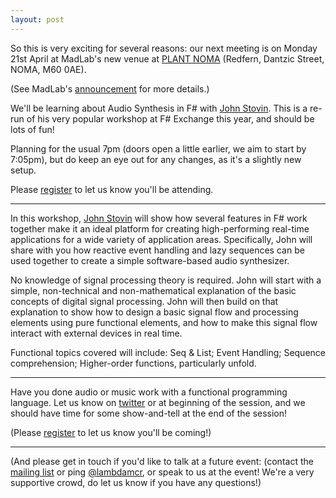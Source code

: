 ```yaml
---
layout: post
---
```


So this is very exciting for several reasons: our next meeting is on Monday 21st
April at MadLab's new venue at [PLANT NOMA][PlantNoma]
(Redfern, Dantzic Street, NOMA, M60 0AE).

(See MadLab's [announcement][PlantNomaAnnouncement] for more details.)

We'll be learning about Audio Synthesis in F# with [John Stovin][johnstovin].
This is a re-run of his very popular workshop at F# Exchange this year, and should be lots of fun!

Planning for the usual 7pm (doors open a little earlier, we aim to start by 7:05pm), but do keep an eye out
for any changes, as it's a slightly new setup.

Please [register][eventbrite] to let us know you'll be attending.

---

In this workshop, [John Stovin][johnstovin] will show how several features in F#
work together make it an ideal platform for creating high-performing real-time
applications for a wide variety of application areas. Specifically, John will
share with you how reactive event handling and lazy sequences can be used
together to create a simple software-based audio synthesizer.

No knowledge of signal processing theory is required. John will start with a
simple, non-technical and non-mathematical explanation of the basic concepts of
digital signal processing. John will then build on that explanation to show how
to design a basic signal flow and processing elements using pure functional
elements, and how to make this signal flow interact with external devices in
real time.

Functional topics covered will include: Seq & List; Event Handling; Sequence comprehension; Higher-order functions, particularly unfold.

---

Have you done audio or music work with a functional programming language.
Let us know on [twitter][lambdamcr] or at beginning of the session, and we should have time for some
show-and-tell at the end of the session!

(Please [register][eventbrite] to let us know you'll be coming!)

---

(And please get in touch if you'd like to talk at a future event: (contact the [mailing list][ML] or ping
[@lambdamcr][lambdamcr], or speak to us at the event!
We're a very supportive crowd, do let us know if you have any questions!)


[MadLab]: https://madlab.org.uk/find-us/
[ML]: https://madlab.org.uk/find-us/
[lambdamcr]: https://twitter.com/lambdamcr
[johnstovin]: https://twitter.com/johnstovin
[eventbrite]: https://www.eventbrite.com/e/audio-synthesis-in-f-with-john-stovin-tickets-45830969664
[PlantNomaAnnouncement]: https://madlab.org.uk/2018/04/madlab-and-plant-noma-announce-new-collaboration/
[PlantNoma]: https://www.google.co.uk/maps/dir/Edge+St,+Manchester+M4+1HN/53.4866767,-2.2389383/@53.4852115,-2.2400216,17z/data=!4m9!4m8!1m5!1m1!1s0x487bb1b8c4c72785:0x14932c7f3f87fa2!2m2!1d-2.2363568!2d53.4841714!1m0!3e2

